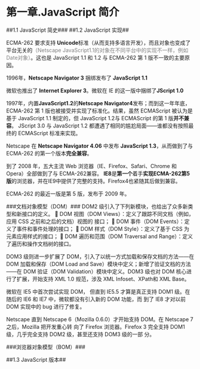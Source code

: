 ﻿# **第一章.JavaScript 简介**



##1.1 JavaScript 简史###
##1.2 JavaScript 实现##

ECMA-262 要求支持 **Unicode**标准（从而支持多语言开发），而且对象也变成了平台无关的<font color='gray'>（Netscape JavaScript1.1的对象在不同平台中的实现不一样，例如Date对象）</font>。这也是 JavaScript 1.1 和 1.2 与 ECMA-262 第 1 版不一致的主要原因。

1996年，**Netscape Navigator 3** 捆绑发布了 **JavaScript 1.1**

微软也推出了 **Internet Explorer 3**。微软在 IE 的这一版中捆绑了**JScript 1.0**

1997年，内置**JavaScript1.2**的**Netscape Navigator4**发布；而到这一年年底，ECMA-262 第 1 版也被接受并实现了标准化。结果，虽然 ECMAScript 被认为是基于 JavaScript 1.1 制定的，但 JavaScript 1.2与 ECMAScript 的第 1 版**并不兼容**。
JScript 3.0 与 JavaScript 1.2 都遭遇了相同的尴尬局面——谁都没有按照最终的 ECMAScript 标准来实现。

Netscape 在 **Netscape Navigator 4.06** 中发布 **JavaScript 1.3**，从而做到了与 ECMA-262 的第一个版本**完全兼容**。

到了 2008 年，五大主流 Web 浏览器（IE、Firefox、Safari、Chrome 和 Opera）全部做到了与 ECMA-262兼容。
**IE8**是**第一个**着手**实现ECMA-262第5版**的浏览器，并在IE9中提供了完整的支持。Firefox4也紧随其后做到兼容。

ECMA-262 的最近一版是第 5 版，发布于 2009 年。

###文档对象模型（DOM）###
DOM2 级引入了下列新模块，也给出了众多新类型和新接口的定义。
 DOM 视图（DOM Views）：定义了跟踪不同文档（例如，应用 CSS 之前和之后的文档）视图的
接口；
 DOM 事件（DOM Events）：定义了事件和事件处理的接口；
 DOM 样式（DOM Style）：定义了基于 CSS 为元素应用样式的接口；
 DOM 遍历和范围（DOM Traversal and Range）：定义了遍历和操作文档树的接口。

DOM3 级则进一步扩展了 DOM，引入了以统一方式加载和保存文档的方法——在 DOM 加载和保存（DOM Load and Save）模块中定义；新增了验证文档的方法——在 DOM 验证（DOM Validation）模块中定义。DOM3 级也对 DOM 核心进行了扩展，开始支持 XML 1.0 规范，涉及 XML Infoset、XPath和 XML Base。



微软在 IE5 中首次尝试实现 DOM，
但直到 IE5.5 才算是真正支持 DOM1 级。在随后的 IE6 和 IE7 中，微软都没有引入新的 DOM 功能，而
到了 IE8 才对以前 DOM 实现中的 bug 进行了修复。

Netscape 直到 Netscape 6（Mozilla 0.6.0）才开始支持 DOM。在 Netscape 7 之后，Mozilla 把开发重心转
向了 Firefox 浏览器。Firefox 3 完全支持 DOM1 级，几乎完全支持 DOM2 级，甚至还支持 DOM3 级的一部
分。


###浏览器对象模型（BOM）###

##1.3 JavaScript 版本##

